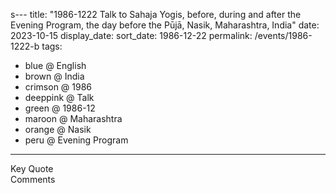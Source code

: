 s---
title: "1986-1222 Talk to Sahaja Yogis, before, during and after the Evening Program, the day before the Pūjā, Nasik, Maharashtra, India"
date: 2023-10-15
display_date: 
sort_date: 1986-12-22
permalink: /events/1986-1222-b
tags:
  - blue @ English
  - brown @ India
  - crimson @ 1986
  - deeppink @ Talk
  - green @ 1986-12
  - maroon @ Maharashtra
  - orange @ Nasik
  - peru @ Evening Program
---

<wave-list>
  <list-title color="green" width="75">Key Quote</list-title>
  <list-item color="BlanchedAlmond"  width="200"></list-item>
  <list-item color="Lavender"></list-item>
  <list-item color="BlanchedAlmond"></list-item>
</wave-list>

<br>

<wave-list>
  <list-title color="green" width="75">Comments</list-title>
  <list-item color="BlanchedAlmond"  width="200"></list-item>
  <list-item color="Lavender"></list-item>
  <list-item color="BlanchedAlmond"></list-item>
</wave-list>